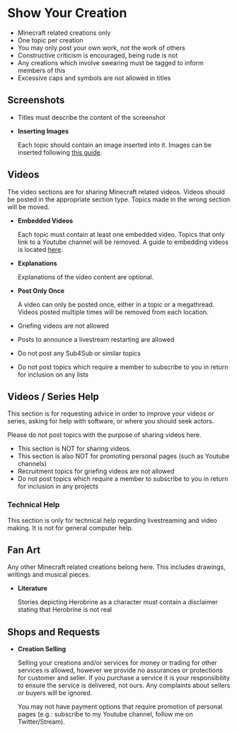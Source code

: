 # Show Your Creation

* Minecraft related creations only
* One topic per creation
* You may only post your own work, not the work of others
* Constructive criticism is encouraged, being rude is not
* Any creations which involve swearing must be tagged to inform members of this
* Excessive caps and symbols are not allowed in titles


## Screenshots

* Titles must describe the content of the screenshot
* __Inserting Images__

    Each topic should contain an image inserted into it. Images can be inserted following [this guide](http://img.mcf.li/images.jpg).


## Videos

The video sections are for sharing Minecraft related videos. Videos should be posted in the appropriate section type. Topics made in the wrong section will be moved.

* __Embedded Videos__

    Each topic must contain at least one embedded video. Topics that only link to a Youtube channel will be removed. A guide to embedding videos is located [here](http://img.mcf.li/video_guide.png).

* __Explanations__

    Explanations of the video content are optional.

* __Post Only Once__

    A video can only be posted once, either in a topic or a megathread. Videos posted multiple times will be removed from each location.

* Griefing videos are not allowed
* Posts to announce a livestream restarting are allowed
* Do not post any Sub4Sub or similar topics
* Do not post topics which require a member to subscribe to you in return for inclusion on any lists


## Videos / Series Help

This section is for requesting advice in order to improve your videos or series, asking for help with software, or where you should seek actors.

Please do not post topics with the purpose of sharing videos here.

* This section is NOT for sharing videos.
* This section is also NOT for promoting personal pages (such as Youtube channels)
* Recruitment topics for griefing videos are not allowed
* Do not post topics which require a member to subscribe to you in return for inclusion in any projects


### Technical Help

This section is only for technical help regarding livestreaming and video making. It is not for general computer help.


## Fan Art

Any other Minecraft related creations belong here. This includes drawings, writings and musical pieces.

* __Literature__

    Stories depicting Herobrine as a character must contain a disclaimer stating that Herobrine is not real


## Shops and Requests

* __Creation Selling__

    Selling your creations and/or services for money or trading for other services is allowed, however we provide no assurances or protections for customer and seller. If you purchase a service it is your responsibility to ensure the service is delivered, not ours. Any complaints about sellers or buyers will be ignored.
   
    You may not have payment options that require promotion of personal pages (e.g.: subscribe to my Youtube channel, follow me on Twitter/Stream).
